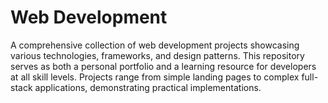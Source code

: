 # Web Development
A comprehensive collection of web development projects showcasing various technologies, frameworks, and design patterns. This repository serves as both a personal portfolio and a learning resource for developers at all skill levels. Projects range from simple landing pages to complex full-stack applications, demonstrating practical implementations.
